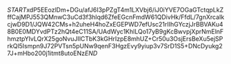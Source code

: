$START$xdP5EEozlDm+DGu/afJ6I3pPZgT4m1LXVbj6/iJ0iYVE7OGaGTctqpLkZffCajMPJ553QMnwC3uCd3f3hlqd6ZfeEGcnFmdW61QDivHk/FfdL/7gnXrcaIkcjwD9D1/JQW42CMs+h2uheH4hoZxEGEPWD7efUsc21rIIhGYczjJrBBVAKu48B0E0MDYvdPTz2hQt4eC11SA/UAdWyc1KhlLQo17yB9gKcBwvpjXprNmElnFhmztpYIvLQrX25goNvuJIlCTbK3kGHrIzpE8mhUZ+Cr50u3OsjErsBeXu5ejSPrkQl5Ismpn9J72PVTsn5pUNw9qenF3HgzEvy9yiup3v7SrD1S5+DNcDyukg27J+mHbo200j1itmt8utoENz$END$